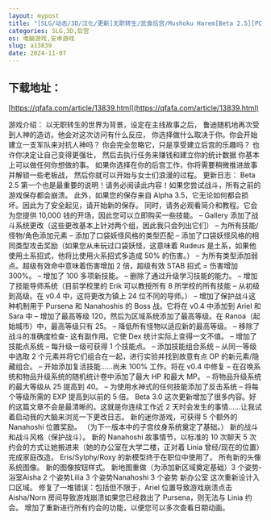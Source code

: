 ```yaml
---
layout: mypost
title: "[SLG/动态/3D/汉化/更新]无职转生/武食后宫/Mushoku Harem[Beta 2.5][PC+安卓/1.40G]"
categories: SLG,3D,后宫
os: 电脑游戏,安卓游戏
slug: a13839
date: 2024-11-07
---
```


## 下载地址：

[https://qfafa.com/article/13839.html](https://qfafa.com/article/13839.html)

游戏介绍：
以无职转生的世界为背景，设定在主线故事之后，
鲁迪随机地再次受到人神的造访。他会对这次访问有什么反应，
你选择做什么取决于你。你会开始建立一支军队来对抗人神吗？
你会完全忽略它，只是享受建立后宫的乐趣吗？
也许你决定让自己变得更强壮，
然后去执行任务来赚钱和建立你的统计数据
你基本上可以做任何你想做的事。
如果你选择在你的后宫工作，你将需要稍微推进故事并解锁一些老板战，
然后你就可以开始与女士们浪漫的过程。
更新日志：
Beta 2.5
第一个也是最重要的说明！请务必阅读此内容！如果您尝试战斗，所有之前的游戏保存都会崩溃。
此外，如果您的保存来自 Alpha 3.5，它无论如何都会损坏。因此为了安全起见，请开始新的保存。
同时，请务必观看简介和教程。它会为您提供 10,000 钱的开场，因此您可以立即购买一些技能。
– Gallery 添加了战斗系统更改（这些更改基本上针对两个组，因此我只会列出它们）
– 为所有技能/怪物/角色添加元素
– 添加了口袋妖怪风格的类型匹配
– 添加了口袋妖怪风格的相同类型攻击奖励（如果您从未玩过口袋妖怪，这意味着 Rudeus 是土系，如果他使用土系招式，他将比使用火系招式多造成 50% 的伤害。）
– 为所有类型添加弱点。超级有效命中意味着伤害增加 2 倍，超级有效 STAB 招式 = 伤害增加 300%。
– 增加了 100 多项新技能。
– 删除了通过升级学习技能的能力。
– 增加了技能导师系统（目前学校里的 Erik 可以教授所有 8 所学校的所有技能
– 从初级到高级。在 v0.4 中，这将更改为镇上 24 位不同的导师。）
– 增加了保护战斗这种机制用于 Pursena 和 Nanahoshis 的 Boss 战。它将在 v0.4 中添加到 Ariel 和 Sara 中
– 增加了最高等级 120，然后为区域系统添加了最高等级。在 Ranoa（起始城市）中，最高等级只有 25。
– 降低所有怪物以适应新的最高等级。
– 移除了战斗的准确度检查- 这有副作用。它使 Dex 统计实际上变得一文不值。
– 增加了技能点系统
– 每升级一级可获得 1 个技能点。
– 添加技能组合系统
– 从同一等级中选取 2 个元素并将它们组合在一起，进行实验并找到故意有点 OP 的新元素/隐藏组合。
– 开始添加复活技能……尚未 100% 工作。将在 v0.4 中修复
– 在召唤系统和物品升级系统的随机统计卷中添加了最大 HP 和最大 MP。
– 将物品升级系统的最大等级从 25 提高到 40。
– 为使用水神式的任何技能添加了反击系统
– 将每个等级所需的 EXP 提​​高到以前的 5 倍。
Beta 3.0 这次更新增加了很多内容。好的这篇文章不会是最清晰的。这就是你连续工作近 2 天时会发生的事情……让我试着启动我的大脑来浏览一下更改日志。
新的迷你游戏，可获得 5 个额外的 Nanahoshi 位置奖励。 （为下一版本中的子宫纹身系统奠定了基础。）
新的战斗和战斗风格（保护战斗）。
新的 Nanahoshi 故事情节，以标准的 10 次聊天 5 次约会的方式让她搬进来（她的办公室在大学二楼，正对着 Linia 曾经/现在的位置）完成家庭改造。
Eris/Sylphy/Roxy 的新模型终于在职位中使用了。
所有新的头像系统图像。
新的图像按钮样式。
新地图重做（为添加新区域奠定基础）3 个姿势-浴室Aisha 2 个姿势Lilia 3 个姿势Nanahoshi 3 个姿势
新办公室 这次重新设计入口区域。
修复了一堆错误：包括但不限于，Ariel 位置导致游戏崩溃点击 Aisha/Norn 房间导致游戏崩溃如果您已经救出了 Pursena，则无法与 Linia 约会。
增加了重新进行所有约会的功能，以便您可以多次查看日期动画。